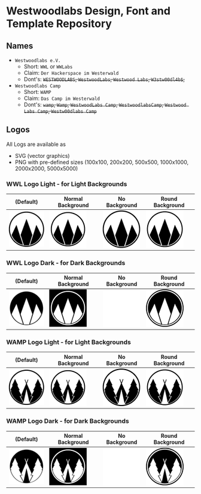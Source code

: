 # Westwoodlabs Design, Font and Template Repository

## Names

- `Westwoodlabs e.V.`
  - Short: `WWL` or `WWLabs`
  - Claim: `Der Hackerspace im Westerwald`
  - Dont's: ~~`WESTWOODLABS`, `WestwoodLabs`, `Westwood Labs`, `W3stw00dl4b$`,~~
- `Westwoodlabs Camp`
  - Short: `WAMP`
  - Claim: `Das Camp im Westerwald`
  - Dont's: ~~`wamp`, `Wamp`, `WestwoodLabs Camp`, `WestwoodlabsCamp`, `Westwood Labs Camp`, `Westw00dlabs Camp`~~

## Logos

All Logs are available as

- SVG (vector graphics)
- PNG with pre-defined sizes (100x100, 200x200, 500x500, 1000x1000, 2000x2000, 5000x5000)

### WWL Logo Light - for Light Backgrounds

| (Default)                        | Normal Background                   | No Background                         | Round Background                         |
| -------------------------------- | ----------------------------------- | ------------------------------------- | ---------------------------------------- |
| ![](./WWL/WWL_Light_100x100.png) | ![](./WWL/WWL_Light_BG_100x100.png) | ![](./WWL/WWL_Light_NoBG_100x100.png) | ![](./WWL/WWL_Light_RoundBG_100x100.png) |

### WWL Logo Dark - for Dark Backgrounds

| (Default)                       | Normal Background                  | No Background                        | Round Background                        |
| ------------------------------- | ---------------------------------- | ------------------------------------ | --------------------------------------- |
| ![](./WWL/WWL_Dark_100x100.png) | ![](./WWL/WWL_Dark_BG_100x100.png) | ![](./WWL/WWL_Dark_NoBG_100x100.png) | ![](./WWL/WWL_Dark_RoundBG_100x100.png) |

### WAMP Logo Light - for Light Backgrounds

| (Default)                          | Normal Background                     | No Background                           | Round Background                           |
| ---------------------------------- | ------------------------------------- | --------------------------------------- | ------------------------------------------ |
| ![](./WAMP/WAMP_Light_100x100.png) | ![](./WAMP/WAMP_Light_BG_100x100.png) | ![](./WAMP/WAMP_Light_NoBG_100x100.png) | ![](./WAMP/WAMP_Light_RoundBG_100x100.png) |

### WAMP Logo Dark - for Dark Backgrounds

| (Default)                         | Normal Background                    | No Background                          | Round Background                          |
| --------------------------------- | ------------------------------------ | -------------------------------------- | ----------------------------------------- |
| ![](./WAMP/WAMP_Dark_100x100.png) | ![](./WAMP/WAMP_Dark_BG_100x100.png) | ![](./WAMP/WAMP_Dark_NoBG_100x100.png) | ![](./WAMP/WAMP_Dark_RoundBG_100x100.png) |
